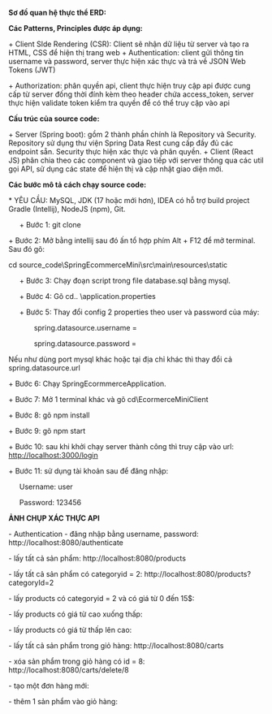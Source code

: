﻿**Sơ đồ quan hệ thực thể ERD:**

**Các Patterns, Principles được áp dụng:**

\+ Client SIde Rendering (CSR): Client sẽ nhận dữ liệu từ server và tạo ra HTML, CSS để hiện thị trang web
\+ Authentication: client gửi thông tin username và password, server thực hiện xác thực và trả về JSON Web Tokens (JWT)

\+ Authorization: phân quyền api, client thực hiện truy cập api được cung cấp từ server đống thời đính kèm theo header chứa access\_token, server thực hiện validate token kiểm tra quyền để có thể truy cập vào api

**Cấu trúc của source code:**

\+ Server (Spring boot): gồm 2 thành phần chính là Repository và Security. Repository sử dụng thư viện Spring Data Rest cung cấp đầy đủ các endpoint sẵn. Security thực hiện xác thực và phân quyền.
\+ Client (React JS) phân chia theo các component và giao tiếp với server thông qua các util gọi API, sử dụng các state để hiện thị và cập nhật giao diện mới.

**Các bước mô tả cách chạy source code:** 

\* YÊU CẦU: MySQL, JDK (17 hoặc mới hơn), IDEA có hỗ trợ build project Gradle (Intellij), NodeJS (npm), Git.

`	`+ Bước 1: git clone

\+ Bước 2: Mở bằng intellij sau đó ấn tổ hợp phím Alt + F12 để mở terminal. Sau đó gõ:

cd source\_code\SpringEcommerceMini\src\main\resources\static

`	`+ Bước 3: Chạy đoạn script trong file database.sql bằng mysql.

`	`+ Bước 4: Gõ cd.. \application.properties

`	`+ Bước 5: Thay đổi config 2 properties theo user và password của máy:

`		`spring.datasource.username = 

`		`spring.datasource.password = 

Nếu như dùng port mysql khác hoặc tại địa chỉ khác thì thay đổi cả spring.datasource.url

\+ Bước 6: Chạy SpringEcormmerceApplication.

\+ Bước 7: Mở 1 terminal khác và gõ cd\EcormerceMiniClient

\+ Bước 8: gõ npm install

\+ Bước 9: gõ npm start

\+ Bước 10: sau khi khởi chạy server thành công thì truy cập vào url: <http://localhost:3000/login>

\+ Bước 11: sử dụng tài khoản sau để đăng nhập:

`	`Username: user

`	`Password: 123456

**ẢNH CHỤP XÁC THỰC API**

\- Authentication - đăng nhập bằng username, password: http://localhost:8080/authenticate

\- lấy tất cả sản phẩm: http://localhost:8080/products


\- lấy tất cả sản phẩm có categoryid = 2: http://localhost:8080/products?categoryId=2



\- lấy products có categoryid = 2 và có giá từ 0 đến 15$:

\- lấy products có giá từ cao xuống thấp:

\- lấy products có giá từ thấp lên cao:

\- lấy tất cả sản phẩm trong giỏ hàng: http://localhost:8080/carts

\- xóa sản phẩm trong giỏ hàng có id = 8: http://localhost:8080/carts/delete/8

\- tạo một đơn hàng mới:

\- thêm 1 sản phẩm vào giỏ hàng:




